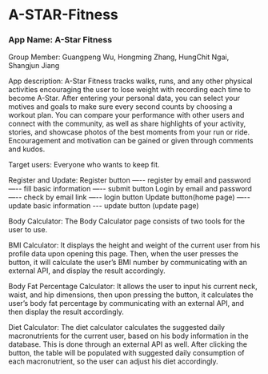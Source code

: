 # A-STAR-Fitness

### App Name: A-Star Fitness

Group Member:
Guangpeng Wu, Hongming Zhang, HungChit Ngai, Shangjun Jiang

App description:
A-Star Fitness tracks walks, runs, and any other physical activities encouraging the user
to lose weight with recording each time to become A-Star. After entering your personal
data, you can select your motives and goals to make sure every second counts by
choosing a workout plan.
You can compare your performance with other users and connect with the community, as
well as share highlights of your activity, stories, and showcase photos of the best
moments from your run or ride. Encouragement and motivation can be gained or given
through comments and kudos.


Target users:
Everyone who wants to keep fit.


Register and Update:
Register button —-- register by email and password —-- fill basic information —-- submit button
Login by email and password —-- check by email link —-- login button
Update button(home page) —-- update basic information --- update button (update page)


Body Calculator:
The Body Calculator page consists of two tools for the user to use.

BMI Calculator: 
It displays the height and weight of the current user from his profile data upon opening this page. Then, when the user presses the button, it will calculate the user’s BMI number by communicating with an external API, and display the result accordingly.

Body Fat Percentage Calculator: 
It allows the user to input his current neck, waist, and hip dimensions, then upon pressing the button, it calculates the user’s body fat percentage by communicating with an external API, and then display the result accordingly.

Diet Calculator:
The diet calculator calculates the suggested daily macronutrients for the current user, based on his body information in the database. This is done through an external API as well. After clicking the button, the table will be populated with suggested daily consumption of each macronutrient, so the user can adjust his diet accordingly.
